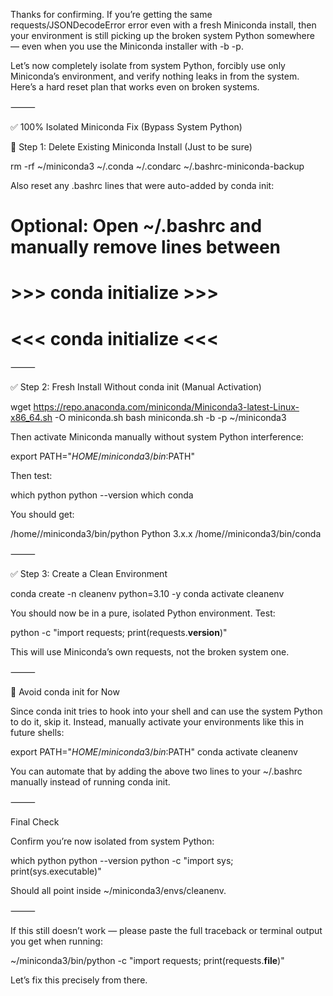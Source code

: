 Thanks for confirming. If you’re getting the same requests/JSONDecodeError error even with a fresh Miniconda install, then your environment is still picking up the broken system Python somewhere — even when you use the Miniconda installer with -b -p.

Let’s now completely isolate from system Python, forcibly use only Miniconda’s environment, and verify nothing leaks in from the system. Here’s a hard reset plan that works even on broken systems.

⸻

✅ 100% Isolated Miniconda Fix (Bypass System Python)

🧨 Step 1: Delete Existing Miniconda Install (Just to be sure)

rm -rf ~/miniconda3 ~/.conda ~/.condarc ~/.bashrc-miniconda-backup

Also reset any .bashrc lines that were auto-added by conda init:

# Optional: Open ~/.bashrc and manually remove lines between
# >>> conda initialize >>>
# <<< conda initialize <<<


⸻

✅ Step 2: Fresh Install Without conda init (Manual Activation)

wget https://repo.anaconda.com/miniconda/Miniconda3-latest-Linux-x86_64.sh -O miniconda.sh
bash miniconda.sh -b -p ~/miniconda3

Then activate Miniconda manually without system Python interference:

export PATH="$HOME/miniconda3/bin:$PATH"

Then test:

which python
python --version
which conda

You should get:

/home/<your-username>/miniconda3/bin/python
Python 3.x.x
/home/<your-username>/miniconda3/bin/conda


⸻

✅ Step 3: Create a Clean Environment

conda create -n cleanenv python=3.10 -y
conda activate cleanenv

You should now be in a pure, isolated Python environment. Test:

python -c "import requests; print(requests.__version__)"

This will use Miniconda’s own requests, not the broken system one.

⸻

🛑 Avoid conda init for Now

Since conda init tries to hook into your shell and can use the system Python to do it, skip it. Instead, manually activate your environments like this in future shells:

export PATH="$HOME/miniconda3/bin:$PATH"
conda activate cleanenv

You can automate that by adding the above two lines to your ~/.bashrc manually instead of running conda init.

⸻

Final Check

Confirm you’re now isolated from system Python:

which python
python --version
python -c "import sys; print(sys.executable)"

Should all point inside ~/miniconda3/envs/cleanenv.

⸻

If this still doesn’t work — please paste the full traceback or terminal output you get when running:

~/miniconda3/bin/python -c "import requests; print(requests.__file__)"

Let’s fix this precisely from there.